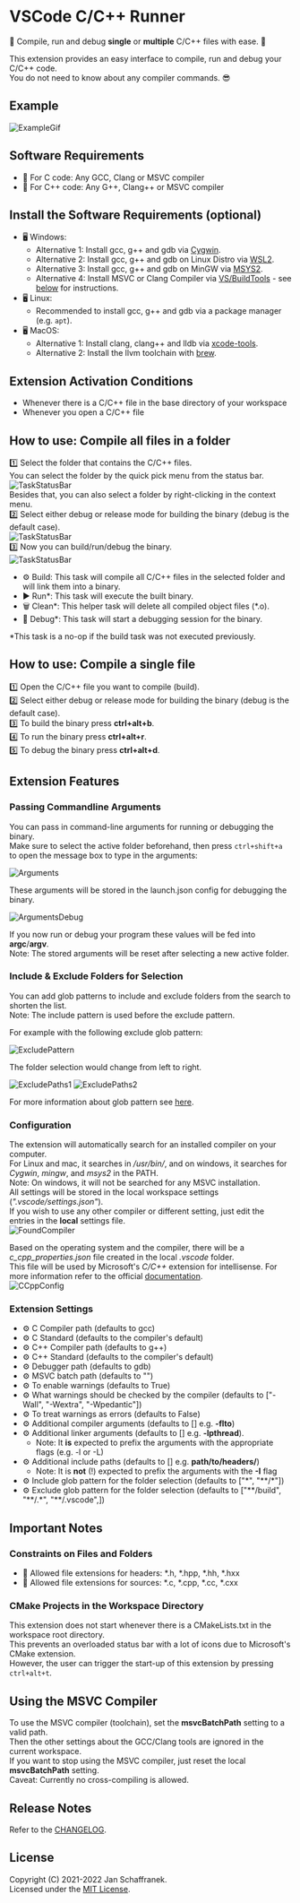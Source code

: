 # VSCode C/C++ Runner

🚀 Compile, run and debug **single** or **multiple** C/C++ files with ease. 🚀

This extension provides an easy interface to compile, run and debug your C/C++ code.  
You do not need to know about any compiler commands. 😎

## Example

![ExampleGif](https://github.com/franneck94/vscode-c-cpp-runner/raw/HEAD/./media/ExecuteTasks.gif?raw=true)

## Software Requirements

- 🔧 For C code: Any GCC, Clang or MSVC compiler
- 🔧 For C++ code: Any G++, Clang++ or MSVC compiler

## Install the Software Requirements (optional)

- 🖥️ Windows:
  - Alternative 1: Install gcc, g++ and gdb via [Cygwin](https://www.cygwin.com/).  
  - Alternative 2: Install gcc, g++ and gdb on Linux Distro via [WSL2](https://docs.microsoft.com/en-us/windows/wsl/install).
  - Alternative 3: Install gcc, g++ and gdb on MinGW via [MSYS2](https://www.msys2.org/).  
  - Alternative 4: Install MSVC or Clang Compiler via [VS/BuildTools](https://visualstudio.microsoft.com/de/downloads/?q=build+tools) - see [below](#using-the-msvc-compiler) for instructions.  
- 🖥️ Linux:
  - Recommended to install gcc, g++ and gdb via a package manager (e.g. `apt`).
- 🖥️ MacOS:
  - Alternative 1: Install clang, clang++ and lldb via [xcode-tools](https://developer.apple.com/xcode/features/).
  - Alternative 2: Install the llvm toolchain with [brew](https://apple.stackexchange.com/a/362837).

## Extension Activation Conditions

- Whenever there is a C/C++ file in the base directory of your workspace
- Whenever you open a C/C++ file

## How to use: Compile **all** files in a folder

1️⃣ Select the folder that contains the C/C++ files.  
You can select the folder by the quick pick menu from the status bar.  
![TaskStatusBar](https://github.com/franneck94/vscode-c-cpp-runner/raw/HEAD/./media/FolderStatusBar.png)  
Besides that, you can also select a folder by right-clicking in the context menu.  
2️⃣ Select either debug or release mode for building the binary (debug is the default case).  
![TaskStatusBar](https://github.com/franneck94/vscode-c-cpp-runner/raw/HEAD/./media/ModeStatusBar.png)  
3️⃣ Now you can build/run/debug the binary.  
![TaskStatusBar](https://github.com/franneck94/vscode-c-cpp-runner/raw/HEAD/./media/TaskStatusBar.png)

- ⚙️ Build: This task will compile all C/C++ files in the selected folder and will link them into a binary.
- ▶️ Run*: This task will execute the built binary.
- 🗑️ Clean*: This helper task will delete all compiled object files (*.o).
- 🐞 Debug*: This task will start a debugging session for the binary.

*This task is a no-op if the build task was not executed previously.

## How to use: Compile a **single** file

1️⃣ Open the C/C++ file you want to compile (build).  
2️⃣ Select either debug or release mode for building the binary (debug is the default case).  
3️⃣ To build the binary press **ctrl+alt+b**.  
4️⃣ To run the binary press **ctrl+alt+r**.  
5️⃣ To debug the binary press **ctrl+alt+d**.  

## Extension Features

### Passing Commandline Arguments

You can pass in command-line arguments for running or debugging the binary.  
Make sure to select the active folder beforehand, then press `ctrl+shift+a` to open the message box to type in the arguments:

![Arguments](https://github.com/franneck94/vscode-c-cpp-runner/raw/HEAD/./media/arguments.png)

These arguments will be stored in the launch.json config for debugging the binary.  

![ArgumentsDebug](https://github.com/franneck94/vscode-c-cpp-runner/raw/HEAD/./media/argumentsDebug.png)

If you now run or debug your program these values will be fed into **argc**/**argv**.  
Note: The stored arguments will be reset after selecting a new active folder.

### Include & Exclude Folders for Selection

You can add glob patterns to include and exclude folders from the search to shorten the list.  
Note: The include pattern is used before the exclude pattern.

For example with the following exclude glob pattern:

![ExcludePattern](https://github.com/franneck94/vscode-c-cpp-runner/raw/HEAD/./media/excludePattern.png)

The folder selection would change from left to right.

![ExcludePaths1](https://github.com/franneck94/vscode-c-cpp-runner/raw/HEAD/./media/excludePaths1.png)
![ExcludePaths2](https://github.com/franneck94/vscode-c-cpp-runner/raw/HEAD/./media/excludePaths2.png)

For more information about glob pattern see [here](https://en.wikipedia.org/wiki/Glob_(programming)#Syntax).

### Configuration

The extension will automatically search for an installed compiler on your computer.  
For Linux and mac, it searches in */usr/bin/*, and on windows, it searches for *Cygwin*, *mingw*, and *msys2* in the PATH.  
Note: On windows, it will not be searched for any MSVC installation.  
All settings will be stored in the local workspace settings (*".vscode/settings.json"*).  
If you wish to use any other compiler or different setting, just edit the entries in the **local** settings file.  
![FoundCompiler](https://github.com/franneck94/vscode-c-cpp-runner/raw/HEAD/./media/Settings.png)  

Based on the operating system and the compiler, there will be a *c_cpp_properties.json* file created in the local *.vscode* folder.  
This file will be used by Microsoft's *C/C++* extension for intellisense. For more information refer to the official [documentation](https://code.visualstudio.com/docs/cpp/c-cpp-properties-schema-reference).  
![CCppConfig](https://github.com/franneck94/vscode-c-cpp-runner/raw/HEAD/./media/Properties.png)  

### Extension Settings

- ⚙️ C Compiler path (defaults to gcc)
- ⚙️ C Standard (defaults to the compiler's default)
- ⚙️ C++ Compiler path (defaults to g++)
- ⚙️ C++ Standard (defaults to the compiler's default)
- ⚙️ Debugger path (defaults to gdb)
- ⚙️ MSVC batch path (defaults to \"\")
- ⚙️ To enable warnings (defaults to True)
- ⚙️ What warnings should be checked by the compiler (defaults to [\"-Wall\", \"-Wextra\", \"-Wpedantic\"])
- ⚙️ To treat warnings as errors (defaults to False)
- ⚙️ Additional compiler arguments (defaults to [] e.g. **-flto**)
- ⚙️ Additional linker arguments (defaults to [] e.g. **-lpthread**).
  - Note: It **is** expected to prefix the arguments with the appropriate flags (e.g. -l or -L)
- ⚙️ Additional include paths (defaults to [] e.g. **path/to/headers/**)
  - Note: It is **not** (!) expected to prefix the arguments with the **-I** flag
- ⚙️ Include glob pattern for the folder selection (defaults to ["\*", "\*\*/\*"])
- ⚙️ Exclude glob pattern for the folder selection (defaults to ["\*\*/build", "\*\*/.\*", "\*\*/.vscode",])

## Important Notes

### Constraints on Files and Folders

- 📝 Allowed file extensions for headers: \*.h, \*.hpp, \*.hh, \*.hxx
- 📝 Allowed file extensions for sources: \*.c, \*.cpp, \*.cc, \*.cxx

### CMake Projects in the Workspace Directory

This extension does not start whenever there is a CMakeLists.txt in the workspace root directory.  
This prevents an overloaded status bar with a lot of icons due to Microsoft's CMake extension.  
However, the user can trigger the start-up of this extension by pressing `ctrl+alt+t`.

## Using the MSVC Compiler

To use the MSVC compiler (toolchain), set the **msvcBatchPath** setting to a valid path.  
Then the other settings about the GCC/Clang tools are ignored in the current workspace.  
If you want to stop using the MSVC compiler, just reset the local **msvcBatchPath** setting.  
Caveat: Currently no cross-compiling is allowed.

## Release Notes

Refer to the [CHANGELOG](https://github.com/franneck94/vscode-c-cpp-runner/blob/HEAD/CHANGELOG.md).

## License

Copyright (C) 2021-2022 Jan Schaffranek.  
Licensed under the [MIT License](https://github.com/franneck94/vscode-c-cpp-runner/blob/HEAD/LICENSE).
